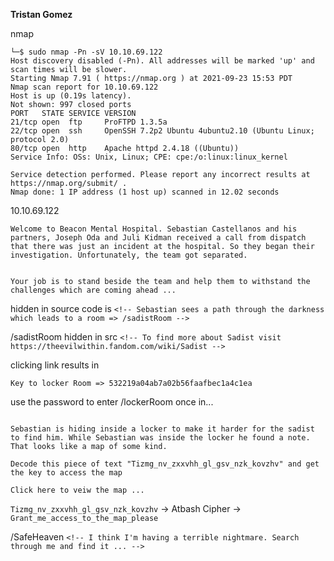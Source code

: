 **Tristan Gomez**

nmap
```
└─$ sudo nmap -Pn -sV 10.10.69.122
Host discovery disabled (-Pn). All addresses will be marked 'up' and scan times will be slower.
Starting Nmap 7.91 ( https://nmap.org ) at 2021-09-23 15:53 PDT
Nmap scan report for 10.10.69.122
Host is up (0.19s latency).
Not shown: 997 closed ports
PORT   STATE SERVICE VERSION
21/tcp open  ftp     ProFTPD 1.3.5a
22/tcp open  ssh     OpenSSH 7.2p2 Ubuntu 4ubuntu2.10 (Ubuntu Linux; protocol 2.0)
80/tcp open  http    Apache httpd 2.4.18 ((Ubuntu))
Service Info: OSs: Unix, Linux; CPE: cpe:/o:linux:linux_kernel

Service detection performed. Please report any incorrect results at https://nmap.org/submit/ .
Nmap done: 1 IP address (1 host up) scanned in 12.02 seconds
```

10.10.69.122
```
Welcome to Beacon Mental Hospital. Sebastian Castellanos and his partners, Joseph Oda and Juli Kidman received a call from dispatch that there was just an incident at the hospital. So they began their investigation. Unfortunately, the team got separated.


Your job is to stand beside the team and help them to withstand the challenges which are coming ahead ...
```

hidden in source code is `<!-- Sebastian sees a path through the darkness which leads to a room => /sadistRoom -->`

/sadistRoom
hidden in src `<!-- To find more about Sadist visit https://theevilwithin.fandom.com/wiki/Sadist -->`

clicking link results in 
```
Key to locker Room => 532219a04ab7a02b56faafbec1a4c1ea
```

use the password to enter /lockerRoom once in...
```

Sebastian is hiding inside a locker to make it harder for the sadist to find him. While Sebastian was inside the locker he found a note. That looks like a map of some kind.

Decode this piece of text "Tizmg_nv_zxxvhh_gl_gsv_nzk_kovzhv" and get the key to access the map

Click here to veiw the map ...
```

`Tizmg_nv_zxxvhh_gl_gsv_nzk_kovzhv` -> Atbash Cipher -> `Grant_me_access_to_the_map_please`

/SafeHeaven
`<!-- I think I'm having a terrible nightmare. Search through me and find it ... -->`
